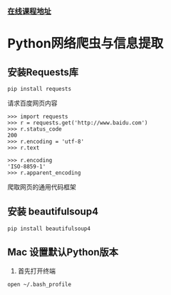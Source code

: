 ### [在线课程地址](https://www.icourse163.org/learn/BIT-1001870001?tid=1206951268#/learn/content?type=detail&id=1211970245&cid=1215042937&replay=true)
# Python网络爬虫与信息提取

## 安装Requests库

```
pip install requests
```

请求百度网页内容
```
>>> import requests
>>> r = requests.get('http://www.baidu.com')
>>> r.status_code
200
>>> r.encoding = 'utf-8'
>>> r.text

>>> r.encoding
'ISO-8859-1'
>>> r.apparent_encoding
```
爬取网页的通用代码框架


## 安装 beautifulsoup4

```
pip install beautifulsoup4
```

## Mac 设置默认Python版本

1. 首先打开终端
```
open ~/.bash_profile
```
